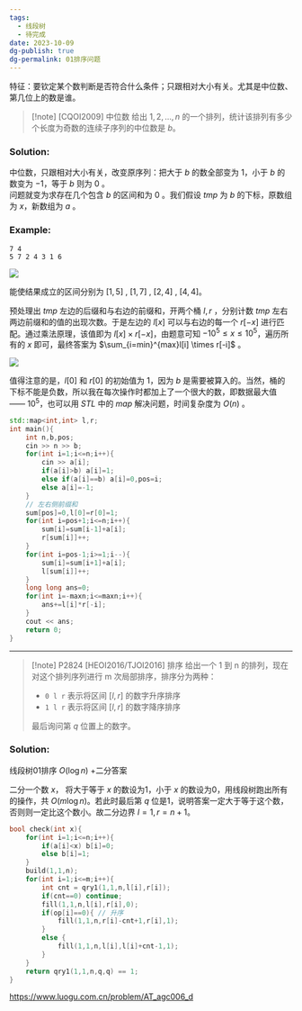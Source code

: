 ```yaml
---
tags:
  - 线段树
  - 待完成
date: 2023-10-09
dg-publish: true
dg-permalink: 01排序问题
---
```


特征：要钦定某个数判断是否符合什么条件；只跟相对大小有关。尤其是中位数、第几位上的数是谁。

> [!note] [CQOI2009] 中位数
> 给出 $1,2,...,n$ 的一个排列，统计该排列有多少个长度为奇数的连续子序列的中位数是 $b$。
### Solution:

中位数，只跟相对大小有关，改变原序列：把大于 $b$ 的数全部变为 $1$，小于 $b$ 的数变为 $-1$，等于 $b$ 则为 $0$ 。  
问题就变为求存在几个包含 $b$ 的区间和为 $0$ 。我们假设 $tmp$ 为 $b$ 的下标，原数组为 $x$，新数组为 $a$ 。

### Example:
```
7 4
5 7 2 4 3 1 6 
```

![](https://cdn.luogu.com.cn/upload/pic/51589.png)

能使结果成立的区间分别为 $[1,5]$ , $[1,7]$ , $[2,4]$ , $[4,4]$。

预处理出 $tmp$ 左边的后缀和与右边的前缀和，开两个桶 $l,r$ ，分别计数 $tmp$ 左右两边前缀和的值的出现次数。于是左边的 $l[x]$ 可以与右边的每一个 $r[-x]$ 进行匹配。通过乘法原理，该值即为 $l[x] \times r[-x]$，由题意可知 $-10^5 \le x \le 10^5$，遍历所有的 $x$ 即可，最终答案为 $\sum_{i=min}^{max}l[i] \times r[-i]$ 。

![](https://cdn.luogu.com.cn/upload/pic/51610.png)

值得注意的是，$l[0]$ 和 $r[0]$ 的初始值为 $1$，因为 $b$ 是需要被算入的。当然，桶的下标不能是负数，所以我在每次操作时都加上了一个很大的数，即数据最大值 —— $10^5$，也可以用 $STL$ 中的 $map$ 解决问题，时间复杂度为 $O(n)$ 。

```cpp
std::map<int,int> l,r;
int main(){
	int n,b,pos;
	cin >> n >> b;
	for(int i=1;i<=n;i++){
		cin >> a[i];
		if(a[i]>b) a[i]=1;
		else if(a[i]==b) a[i]=0,pos=i;
		else a[i]=-1;
	}
	// 左右侧前缀和
	sum[pos]=0,l[0]=r[0]=1;
	for(int i=pos+1;i<=n;i++){
		sum[i]=sum[i-1]+a[i];
		r[sum[i]]++;
	}
	for(int i=pos-1;i>=1;i--){
		sum[i]=sum[i+1]+a[i];
		l[sum[i]]++;
	}
	long long ans=0;
	for(int i=-maxn;i<=maxn;i++){
		ans+=l[i]*r[-i];
	}
	cout << ans;
	return 0;
}
```

------------
> [!note] P2824 [HEOI2016/TJOI2016] 排序
> 给出一个 1 到 n 的排列，现在对这个排列序列进行 m 次局部排序，排序分为两种： 
> -   `0 l r` 表示将区间 $[l,r]$ 的数字升序排序
> -   `1 l r` 表示将区间 $[l,r]$ 的数字降序排序
> 
> 最后询问第 $q$ 位置上的数字。
### Solution:

线段树01排序 $O(\log n)$ +二分答案

二分一个数 $x$，  将大于等于 $x$ 的数设为1，小于 $x$ 的数设为0，用线段树跑出所有的操作，共 $O(m\log n)$。若此时最后第 $q$ 位是1，说明答案一定大于等于这个数，否则则一定比这个数小。故二分边界 $l=1,r=n+1$。

```cpp
bool check(int x){
	for(int i=1;i<=n;i++){
		if(a[i]<x) b[i]=0;
		else b[i]=1;
	}
	build(1,1,n);
	for(int i=1;i<=m;i++){
		int cnt = qry1(1,1,n,l[i],r[i]);
		if(cnt==0) continue;
		fill(1,1,n,l[i],r[i],0);
		if(op[i]==0){ // 升序 
			fill(1,1,n,r[i]-cnt+1,r[i],1);
		}
		else {
			fill(1,1,n,l[i],l[i]+cnt-1,1);
		}
	}
	return qry1(1,1,n,q,q) == 1;
}
```


https://www.luogu.com.cn/problem/AT_agc006_d